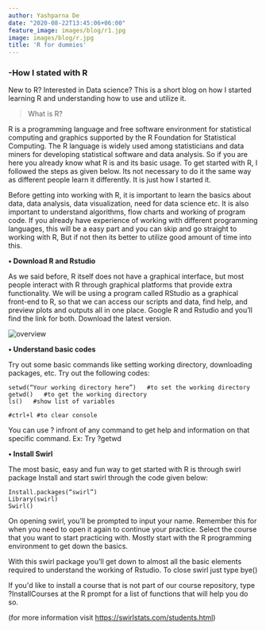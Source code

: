 ```yaml
---
author: Yashparna De
date: "2020-08-22T13:45:06+06:00"
feature_image: images/blog/r1.jpg
image: images/blog/r.jpg
title: 'R for dummies'
---
```

### -How I stated with R


New to R? Interested in Data science?
This is a short blog on how I started learning R and understanding how to use and utilize it.


>What is R?

R is a programming language and free software environment for statistical computing and graphics supported by the R Foundation for Statistical Computing. The R language is widely used among statisticians and data miners for developing statistical software and data analysis.
So if you are here you already know what R is and its basic usage. 
To get started with R, I followed the steps as given below. Its not necessary to do it the same way as different people learn it differently. It is just how I started it.

Before getting into working with R, it is important to learn the basics about data, data analysis, data visualization, need for data science etc. It is also important to understand algorithms, flow charts and working of program code. If you already have experience of working with different programming languages, this will be a easy part and you can skip and go straight to working with R, But if not then its better to utilize good amount of time into this.

**•	Download R and Rstudio**

As we said before, R itself does not have a graphical interface, but most people interact with R through graphical platforms that provide extra functionality. We will be using a program called RStudio as a graphical front-end to R, so that we can access our scripts and data, find help, and preview plots and outputs all in one place. Google R and Rstudio and you’ll find the link for both. Download the latest version.


![overview](C:/Users/Owner/Documents/portfolio/static/images/blog/r2.png)

**•	Understand basic codes**

Try out some basic commands like setting working directory, downloading packages, etc.
Try out the following codes:

```
setwd(“Your working directory here”)   #to set the working directory 
getwd()   #to get the working directory
ls()   #show list of variables

#ctrl+l #to clear console
```

You can use ? infront of any command to get help and information on that specific command.
Ex:  Try ?getwd

**•	Install Swirl**

The most basic, easy and fun way to get started with R is through swirl package
Install and start swirl through the code given below:

```
Install.packages(“swirl”)
Library(swirl)
Swirl()
```

On opening swirl, you’ll be prompted to input your name. Remember this for when you need to open it again to continue your practice.
Select the course that you want to start practicing with. Mostly start with the R programming environment to get down the basics.

With this swirl package you’ll get down to almost all the basic elements required to understand the working of Rstudio.
To close swirl just type bye()

If you'd like to install a course that is not part of our course repository, type ?InstallCourses at the R prompt for a list of functions that will help you do so.


(for more information visit https://swirlstats.com/students.html)

